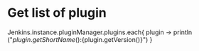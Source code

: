 # Get list of plugin

Jenkins.instance.pluginManager.plugins.each{
  plugin -> 
    println ("${plugin.getShortName()}:${plugin.getVersion()}")
}
